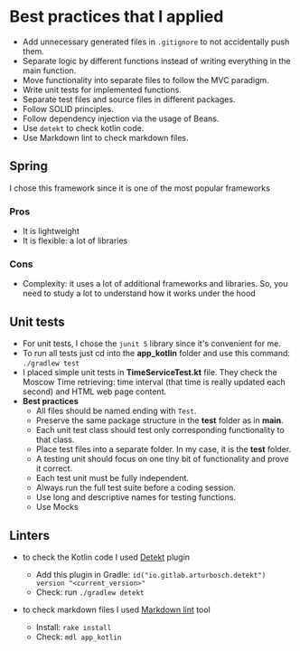 # Best practices that I applied

- Add unnecessary generated files in `.gitignore` to not accidentally push them.
- Separate logic by different functions instead of writing everything
  in the main function.
- Move functionality into separate files to follow the MVC paradigm.
- Write unit tests for implemented functions.
- Separate test files and source files in different packages.
- Follow SOLID principles.
- Follow dependency injection via the usage of Beans.
- Use `detekt` to check kotlin code.
- Use Markdown lint to check markdown files.

## Spring

I chose this framework since it is one of the most popular frameworks

### Pros

- It is lightweight
- It is flexible: a lot of libraries

### Cons

- Complexity: it uses a lot of additional frameworks and libraries.
  So, you need to study a lot to understand how it
  works under the hood

## Unit tests

- For unit tests, I chose the `junit 5` library since it's convenient for me.
- To run all tests just cd into the **app_kotlin** folder and use this command:
  `./gradlew test`
- I placed simple unit tests in **TimeServiceTest.kt** file.
  They check the Moscow Time retrieving: time interval
  (that time is really updated each second) and HTML web page content.
- **Best practices**
   - All files should be named ending with `Test`.
   - Preserve the same package structure in the **test** folder as in **main**.
   - Each unit test class should test only corresponding functionality to that class.
   - Place test files into a separate folder. In my case, it is the **test** folder.
   - A testing unit should focus on one tiny bit of functionality and prove it correct.
   - Each test unit must be fully independent.
   - Always run the full test suite before a coding session.
   - Use long and descriptive names for testing functions.
   - Use Mocks

## Linters

- to check the Kotlin code I used
  [Detekt](https://github.com/detekt/detekt) plugin
   - Add this plugin in Gradle: `id("io.gitlab.arturbosch.detekt") version "<current_version>"`
   - Check: run `./gradlew detekt`

- to check markdown files I used
  [Markdown lint](https://github.com/markdownlint/markdownlint) tool
   - Install: `rake install`
   - Check: `mdl app_kotlin`
